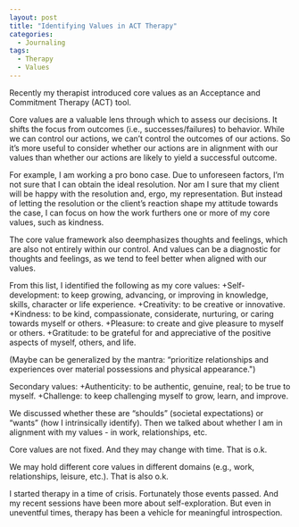 ```yaml
---
layout: post
title: "Identifying Values in ACT Therapy"
categories:
  - Journaling
tags:
  - Therapy
  - Values
---
```



Recently my therapist introduced core values as an Acceptance and Commitment Therapy (ACT) tool. 

Core values are a valuable lens through which to assess our decisions.   It shifts the focus from outcomes (i.e., successes/failures) to behavior.  While we can control our actions, we can’t control the outcomes of our actions.  So it’s more useful to consider whether our actions are in alignment with our values than whether our actions are likely to yield a successful outcome.

For example, I am working a pro bono case.  Due to unforeseen factors, I’m not sure that I can obtain the ideal resolution.  Nor am I sure that my client will be happy with the resolution and, ergo, my representation.  But instead of letting the resolution or the client’s reaction shape my attitude towards the case, I can focus on how the work furthers one or more of my core values, such as kindness.  

The core value framework also deemphasizes thoughts and feelings, which are also not entirely within our control.  And values can be a diagnostic for thoughts and feelings, as we tend to feel better when aligned with our values.

From this list, I identified the following as my core values:
+Self-development: to keep growing, advancing, or improving in knowledge, skills, character or life experience.
+Creativity: to be creative or innovative.
+Kindness: to be kind, compassionate, considerate, nurturing, or caring towards myself or others.
+Pleasure: to create and give pleasure to myself or others.
+Gratitude: to be grateful for and appreciative of the positive aspects of myself, others, and life.

(Maybe can be generalized by the mantra: “prioritize relationships and experiences over material possessions and physical appearance.")  

Secondary values:
+Authenticity: to be authentic, genuine, real; to be true to myself.
+Challenge: to keep challenging myself to grow, learn, and improve.

We discussed whether these are “shoulds” (societal expectations) or “wants” (how I intrinsically identify).  Then we talked about whether I am in alignment with my values - in work, relationships, etc.  

Core values are not fixed.  And they may change with time.  That is o.k.

We may hold different core values in different domains (e.g., work, relationships, leisure, etc.).  That is also o.k.

I started therapy in a time of crisis.  Fortunately those events passed.  And my recent sessions have been more about self-exploration.  But even in uneventful times, therapy has been a vehicle for meaningful introspection.  
